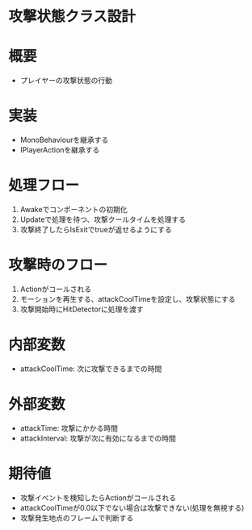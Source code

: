 # 攻撃状態クラス設計

# 概要
- プレイヤーの攻撃状態の行動

# 実装
- MonoBehaviourを継承する
- IPlayerActionを継承する

# 処理フロー
1. Awakeでコンポーネントの初期化
2. Updateで処理を待つ、攻撃クールタイムを処理する
3. 攻撃終了したらIsExitでtrueが返せるようにする

# 攻撃時のフロー
1. Actionがコールされる
2. モーションを再生する、attackCoolTimeを設定し、攻撃状態にする
3. 攻撃開始時にHitDetectorに処理を渡す

# 内部変数
- attackCoolTime: 次に攻撃できるまでの時間

# 外部変数
- attackTime: 攻撃にかかる時間
- attackInterval: 攻撃が次に有効になるまでの時間

# 期待値
- 攻撃イベントを検知したらActionがコールされる
- attackCoolTimeが0.0以下でない場合は攻撃できない(処理を無視する)
- 攻撃発生地点のフレームで判断する
